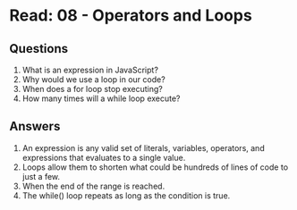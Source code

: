 # Read: 08 - Operators and Loops

## Questions

1. What is an expression in JavaScript?
2. Why would we use a loop in our code?
3. When does a for loop stop executing?
4. How many times will a while loop execute?

## Answers

1. An expression is any valid set of literals, variables, operators, and expressions that evaluates to a single value.
2. Loops allow them to shorten what could be hundreds of lines of code to just a few.
3. When the end of the range is reached.
4. The while() loop repeats as long as the condition is true.